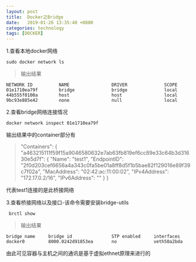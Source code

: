 ```yaml
---
layout: post
title:  Docker之Bridge
date:   2019-01-26 13:35:48 +0800
categories: technology
tags: [DOCKER]
---
```

1.查看本地docker网络
```shell
sudo docker network ls
```
>输出结果
```output
NETWORK ID          NAME                DRIVER              SCOPE
01e1710ea79f        bridge              bridge              local
44b555f0100a        host                host                local
9bc93e885e42        none                null                local
```

2.查看bridge网络连接情况
``` shell
docker network inspect 01e1710ea79f
```
输出结果中的container部分有
>"Containers": {
    "a463215111f59f15a9046580632e7ab63fb819ef6cc89e33c64b3d31630e5d7f": {
        "Name": "test1",
        "EndpointID": "2f0d203cef6656a4a343c0fa5be01a8ff8d5f1b5bae82f129016e89f39c7f02a",
        "MacAddress": "02:42:ac:11:00:02",
        "IPv4Address": "172.17.0.2/16",
        "IPv6Address": ""
    }
}

代表test1连接的是此桥接网络

3.查看桥接网络以及接口-该命令需要安装bridge-utils

```shell
 brctl show
```
>输出结果
```output
bridge name     bridge id               STP enabled     interfaces
docker0         8000.0242d91853ea       no              veth50a2bda
```
由此可见容器与主机之间的通讯是基于虚拟ethnet原理来进行的
